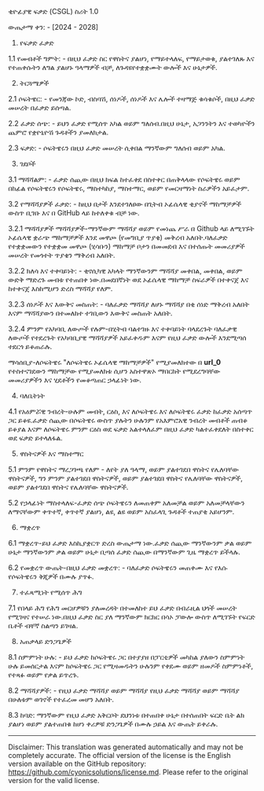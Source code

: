 ቂዮፊያዊ ፍቃድ (CSGL)
ስሪት 1.0

ውጤታማ ቀን: - [2024 - 2028]

1. የፍቃድ ፈቃድ

1.1 የመብቶች ግምት: - በዚህ ፈቃድ ስር የዋስትና ያልሆነ, የማይተላለፍ, የማይታወቁ, ያልተገለጹ እና የተጠቀሱትን ለግል ያልሆኑ ዓላማዎች ብቻ, ለጉዳዩየተቋቋሙት ውሎች እና ሁኔታዎች.

2. ትርጓሜዎች

2.1 ሶፍትዌር: - የመንጃው ኮድ, ብስባሽ, ሰነዶች, ሰነዶች እና ሌሎች ተዛማጅ ቁሳቁሶች, በዚህ ፈቃድ መሠረት በፈቃድ ይሰጣል.

2.2 ፈቃድ ሰጭ: - ይህን ፈቃድ የሚሰጥ አካል ወይም ግለሰብ.በዚህ ሁኔታ, አጋንንትን እና ተወካዮችን ጨምሮ የቋዮኒዮሽ ጉዳቶችን ያመለክታል.

2.3 ፍቃድ: - ሶፍትዌሩን በዚህ ፈቃድ መሠረት ሲቀበል ማንኛውም ግለሰብ ወይም አካል.

3. ገደቦች

3.1 ማሻሻልም: - ፈቃድ ሰጪው በዚህ ክፍል ከተፈቀደ በስተቀር በጠቅላላው የሶፍትዌሩ ወይም በከፊል የሶፍትዌሩን የሶፍትዌሩ, ማስተካከያ, ማስተማር, ወይም የመርዛማነት ስራዎችን አይፈታም.

3.2 የማሻሻያዎች ፈቃድ: - ከዚህ በታች እንደተገለፀው በጊትብ ኦፊሴላዊ ቂያኖች ማከማቻዎች ውስጥ ቢገቡ እና በ GitHub ላይ ከተለቀቁ ብቻ ነው.

3.2.1 ማሻሻያዎች ማሻሻያዎች-ማንኛውም ማሻሻያ ወይም የመነጨ ሥራ በ Github ላይ ለሚገኙት ኦፊሴላዊ ቋራጭ ማከማቻዎች እንደ መዋጮ (የመግቢያ ጥያቄ) መቅረብ አለበት.ባለፈቃድ የተቋቋመውን የተቋቋመ መዋጮ (ሂሳቡን) ማከማቻ ቦታን በመመደብ እና በተሰጡት መመሪያዎች መሠረት የመጎተት ጥያቄን ማቅረብ አለበት.

3.2.2 ክለሳ እና ተቀባይነት: - ቂኖሲካዊ አካላት ማንኛውንም ማሻሻያ መቀበል, መቀበል, ወይም ውድቅ ማድረጉ መብቱ የተጠበቀ ነው.በመደበኛነት ወደ ኦፊሴላዊ ማከማቻ ስፍራዎች በተቀናጀ እና ከተቀናጀ እስከሚሆን ድረስ ማሻሻያ የለም.

3.2.3 ሰነዶች እና እውቅና መስጠት: - ባለፈቃድ ማሻሻያ ለሆኑ ማሻሻያ በቂ ሰነድ ማቅረብ አለበት እናም ማሻሻያውን በተመለከተ ተገቢውን እውቅና መስጠት አለበት.

3.2.4 ምንም የአካባቢ ለውጦች የሉም-በሂትብ ባልተገዙ እና ተቀባይነት ባላደረጉት ባለፈቃዊ ለውጦች የተደረጉት የአካባቢያዊ ማሻሻያዎች አይፈቀዱም እናም የዚህ ፈቃድ ውሎች እንደሚጣሰ ተደርጎ ይቆጠራሉ.

ማሳሰቢያ-ለሶፍትዌሩ "ለሶፍትዌሩ ኦፊሴላዊ ማከማቻዎች" የሚያመለክተው በ __url_0__ የተስተናገደውን ማከማቻው የሚያመለክቱ ሲሆን አስተዋጽኦ ማበርከት የሚደረግባቸው መመሪያዎችን እና ሂደቶችን የመቆጣጠር ኃላፊነት ነው.

4. ባለቤትነት

4.1 የአዕምሯዊ ንብረት-ሁሉም መብት, ርዕስ, እና ለሶፍትዌሩ እና ለሶፍትዌሩ ፈቃድ ከፈቃድ አሰጣጥ ጋር ይቆዩ.ፈቃድ ሰጪው በሶፍትዌሩ ውስጥ ያሉትን ሁሉንም የአእምሮአዊ ንብረት መብቶች ጠብቆ ይቆያል እናም ለሶፍትዌሩ ምንም ርዕስ ወደ ፍቃድ አልተላለፈም በዚህ ፈቃድ ካልተፈቀደለት በስተቀር ወደ ፍቃድ ይተላለፋል.

5. ዋስትናዎች እና ማስተማር

5.1 ምንም የዋስትና ማረጋገጫ የለም - ለየት ያለ ዓላማ, ወይም ያልተገደበ ዋስትና የሌለባቸው ዋስትናዎች, ግን ምንም ያልተገደበ ዋስትናዎች, ወይም ያልተገደበ ዋስትና የሌለባቸው ዋስትናዎች, ወይም ያልተገደበ ዋስትና የሌለባቸው ዋስትናዎች.

5.2 የኃላፊነት ማስተላለፍ-ፈቃድ ሰጭ ሶፍትዌሩን ለመጠቀም አለመቻል ወይም አለመቻላቸውን ለማናቸውም ቀጥተኛ, ቀጥተኛ ያልሆነ, ልዩ, ልዩ ወይም አስፈላጊ ጉዳቶች ተጠያቂ አይሆንም.

6. ማቋረጥ

6.1 ማቋረጥ-ይህ ፈቃድ እስኪያቋርጥ ድረስ ውጤታማ ነው.ፈቃድ ሰጪው ማንኛውንም ቃል ወይም ሁኔታ ማንኛውንም ቃል ወይም ሁኔታ ቢጣሰ ፈቃድ ሰጪው በማንኛውም ጊዜ ማቋረጥ ይችላሉ.

6.2 የመቋረጥ ውጤት-በዚህ ፈቃድ መቋረጥ: - ባለፈቃድ ሶፍትዌሩን መጠቀሙ እና የእሱ የሶፍትዌሩን ቅጂዎች በሙሉ ያጥፉ.

7. ተፈጻሚነት የሚሰጥ ሕግ

7.1 የበላይ ሕግ የሕግ መርሆዎቹን ያለመረዳት በተመለከተ ይህ ፈቃድ በብራዚል ህጎች መሠረት የሚገዛና የተሠራ ነው.በዚህ ፈቃድ ስር ያለ ማንኛውም ክርክር በሳኦ ፓውሎ ውስጥ ለሚገኙት የፍርድ ቤቶች ብቸኛ ስልጣን ይገዛል.

8. አጠቃላይ ድንጋጌዎች

8.1 ስምምነት ሁሉ: - ይህ ፈቃድ ከሶፍትዌሩ ጋር በተያያዘ በፓርቲዎች መካከል ያለውን ስምምነት ሁሉ ይመሰርታል እናም ከሶፍትዌሩ ጋር የሚዛመዱትን ሁሉንም የቀደሙ ወይም ዘመዶች ስምምነቶች, የተጻፉ ወይም የቃል ይጥረጉ.

8.2 ማሻሻያዎች: - የዚህ ፈቃድ ማሻሻያ ወይም ማሻሻያ የዚህ ፈቃድ ማሻሻያ ወይም ማሻሻያ በሁለቱም ወገኖች የተፈረመ መሆን አለበት.

8.3 ከባድ: ማንኛውም የዚህ ፈቃድ አቅርቦት ደህንነቱ በተጠበቀ ሁኔታ በተሰጠበት ፍርድ ቤት ልክ ያልሆነ ወይም ያልተጠበቁ ከሆነ ቀሪዎቹ ድንጋጌዎች በሙሉ ኃይል እና ውጤት ይቀራሉ.

---
Disclaimer: This translation was generated automatically and may not be completely accurate. The official version of the license is the English version available on the GitHub repository: https://github.com/cyonicsolutions/license.md. Please refer to the original version for the valid license.